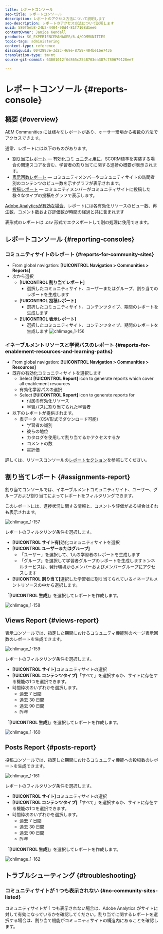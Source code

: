 ```yaml
---
title: レポートコンソール
seo-title: レポートコンソール
description: レポートのアクセス方法について説明します
seo-description: レポートのアクセス方法について説明します
uuid: 580f5eb8-24b2-4404-90d4-81f7108d1ee6
contentOwner: Janice Kendall
products: SG_EXPERIENCEMANAGER/6.4/COMMUNITIES
topic-tags: administering
content-type: reference
discoiquuid: 0042893e-3d2c-469e-8759-404be16e7436
translation-type: tm+mt
source-git-commit: 63001012f0d865c2548703ea387c780679128ee7

---
```



# レポートコンソール {#reports-console}

## 概要 {#overview}

AEM Communities には様々なレポートがあり、オーサー環境から複数の方法でアクセスできます。

通常、レポートには以下のものがあります。

* [割り当てレポート](#assignments-report) — 有効化コミ [ュニティ用に](overview.md#enablement-community)、SCORM標準を実装する場合の関連スコアを含む、学習者の割り当てに関する進捗の概要が表示されます。
* [表示回数レポート](#views-report) — コミュニティメンバーやコミュニティサイトの訪問者別のコンテンツのビュー数を示すグラフが表示されます。
* [投稿レポート](#posts-report) — コミュニティメンバーがコミュニティサイトに投稿した様々なタイプの投稿をグラフで表示します。

[Adobe Analyticsが有効な場合](sites-console.md#analytics)、レポートには各有効化リソースのビュー数、再生数、コメント数および評価数が時間の経過と共に含まれます

表形式のレポートは .csv 形式でエクスポートして別の処理に使用できます。

## レポートコンソール {#reporting-consoles}

### コミュニティサイトのレポート {#reports-for-community-sites}

* From global navigation: **[!UICONTROL Navigation > Communities > Reports]**
* 次から選択
   * **[!UICONTROL 割り当てレポート]**
      * 選択したコミュニティサイト、ユーザーまたはグループ、割り当てのレポートを生成します
   * **[!UICONTROL 投稿レポート]**
      * 選択したコミュニティサイト、コンテンツタイプ、期間のレポートを生成します
   * **[!UICONTROL 表示レポート]**
      * 選択したコミュニティサイト、コンテンツタイプ、期間のレポートを生成します
         ![chlimage_1-156](assets/chlimage_1-156.png)

### イネーブルメントリソースと学習パスのレポート {#reports-for-enablement-resources-and-learning-paths}

* From global navigation: **[!UICONTROL Navigation > Communities > Resources]**
* 既存の有効化コミュニティサイトを選択します
   * Select **[!UICONTROL Report]** icon to generate reports which cover all enablement resources
   * 有効化学習パスの選択
   * Select **[!UICONTROL Report]** icon to generate reports for
      * 付属の有効化リソース
      * 学習パスに割り当てられた学習者
* 以下のレポートが提供されます。
   * 表データ（CSV形式でダウンロード可能）
      * 学習者の識別
      * 彼らの地位
      * カタログを使用して割り当てるかアクセスするか
      * コメントの数
      * 星評価

詳しくは、リソースコンソールの[レポートセクション](resources.md#report)を参照してください。

## 割り当てレポート {#assignments-report}

割り当てコンソールでは、イネーブルメントコミュニティサイト、ユーザー、グループおよび割り当てによってレポートをフィルタリングできます。

このレポートには、進捗状況に関する情報と、コメントや評価がある場合はそれも表示されます。

![chlimage_1-157](assets/chlimage_1-157.png)

レポートのフィルタリング条件を選択します。

* **[!UICONTROL サイト有]**&#x200B;効化コミュニティサイトを選択
* **[!UICONTROL ユーザーまたはグループ]**
   * 「ユーザー」を選択して、1人の学習者のレポートを生成します
   * 「グループ」を選択して学習者グループのレポートを生成しますトンネルサービスは、発行環境からメンバーおよびメンバーグループにアクセスします
* **[!UICONTROL 割り当て]**&#x200B;選択した学習者に割り当てられているイネーブルメントリソースの中から選択します。

「**[!UICONTROL 生成]**」を選択してレポートを作成します。

![chlimage_1-158](assets/chlimage_1-158.png)

## Views Report {#views-report}

表示コンソールでは、指定した期間におけるコミュニティ機能別のページ表示回数のレポートを生成できます。

![chlimage_1-159](assets/chlimage_1-159.png)

レポートのフィルタリング条件を選択します。

* **[!UICONTROL サイト]**&#x200B;コミュニティサイトの選択
* **[!UICONTROL コンテンツタイプ]**「すべて」を選択するか、サイトに存在する機能の1つを選択できます。
* 時間枠次のいずれかを選択します。
   * 過去 7 日間
   * 過去 30 日間
   * 過去 90 日間
   * 昨年

「**[!UICONTROL 生成]**」を選択してレポートを作成します。

![chlimage_1-160](assets/chlimage_1-160.png)

## Posts Report {#posts-report}

投稿コンソールでは、指定した期間におけるコミュニティ機能への投稿数のレポートを生成できます。

![chlimage_1-161](assets/chlimage_1-161.png)

レポートのフィルタリング条件を選択します。

* **[!UICONTROL サイト]**&#x200B;コミュニティサイトの選択
* **[!UICONTROL コンテンツタイプ]**「すべて」を選択するか、サイトに存在する機能の1つを選択できます。
* 時間枠次のいずれかを選択します。
   * 過去 7 日間
   * 過去 30 日間
   * 過去 90 日間
   * 昨年

「**[!UICONTROL 生成]**」を選択してレポートを作成します。

![chlimage_1-162](assets/chlimage_1-162.png)

## トラブルシューティング {#troubleshooting}

### コミュニティサイトが 1 つも表示されない {#no-community-sites-listed}

コミュニティサイトが 1 つも表示されない場合は、Adobe Analytics がサイトに対して有効になっているかを確認してください。割り当てに関するレポートを選択する場合は、割り当て機能がコミュニティサイトの構造内にあることを確認します。
